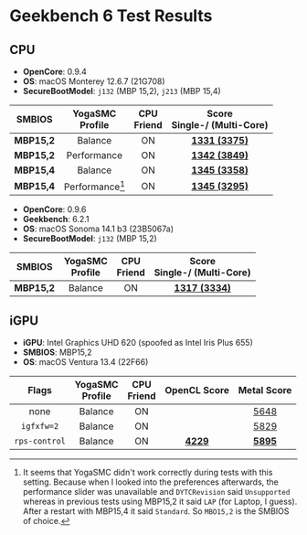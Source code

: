 # Geekbench 6 Test Results

## CPU

- **OpenCore**: 0.9.4
- **OS**: macOS Monterey 12.6.7 (21G708)
- **SecureBootModel**: `j132` (MBP 15,2), `j213` (MBP 15,4)

SMBIOS | YogaSMC <br> Profile | CPU <br>Friend | Score <br> Single-/ (Multi-Core)
-------|:--------------------:|:--------------:|:-----------:
**MBP15,2**| Balance | ON | [**1331 (3375)**](https://browser.geekbench.com/v6/cpu/1613207)
**MBP15,2**| Performance | ON |[**1342 (3849)**](https://browser.geekbench.com/v6/cpu/1613332)
**MBP15,4**| Balance | ON | [**1345 (3358)**](https://browser.geekbench.com/v6/cpu/1613517)
**MBP15,4**|Performance[^1] | ON | [**1345 (3295)**](https://browser.geekbench.com/v6/cpu/1613599)

[^1]: It seems that YogaSMC didn't work correctly during tests with this setting. Because when I looked into the preferences afterwards, the performance slider was unavailable and `DYTCRevision` said `Unsupported` whereas in previous tests using MBP15,2 it said `LAP` (for Laptop, I guess). After a restart with MBP15,4 it said `Standard`. So `MBO15,2` is the SMBIOS of choice.

- **OpenCore**: 0.9.6
- **Geekbench**: 6.2.1
- **OS**: macOS Sonoma 14.1 b3 (23B5067a)
- **SecureBootModel**: `j132` (MBP 15,2)

SMBIOS | YogaSMC <br> Profile | CPU <br>Friend | Score <br> Single-/ (Multi-Core)
-------|:--------------------:|:--------------:|:-----------:
**MBP15,2**| Balance | ON | [**1317 (3334)**](https://browser.geekbench.com/v6/cpu/3081247)

## iGPU

- **iGPU**: Intel Graphics UHD 620 (spoofed as Intel Iris Plus 655)
- **SMBIOS**: MBP15,2
- **OS**: macOS Ventura 13.4 (22F66)

Flags | YogaSMC <br> Profile | CPU <br>Friend | OpenCL Score | Metal Score  
:----------------:|:--------------------:|:--------------:|:------------:|:---------:
none|Balance|ON||[5648](https://browser.geekbench.com/v6/compute/572838)
`igfxfw=2` | Balance | ON ||[5829](https://browser.geekbench.com/v6/compute/572751)
`rps-control`|Balance|ON|[**4229**](https://browser.geekbench.com/v6/compute/574487)|[**5895**](https://browser.geekbench.com/v6/compute/574463)
